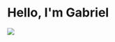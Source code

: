 # Hello, I'm Gabriel
<a href="https://www.linkedin.com/in/gabriel-gaytan-iii-3b21502b5/?trk=public-profile-join-page"><img src="https://img.shields.io/badge/-LinkedIn-0072b1?&style=for-the-badge&logo=linkedin&logoColor=white" /></a>

